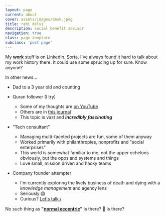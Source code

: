 ```yaml
---
layout: page
current: about
cover: assets/images/desk.jpeg
title: rahi delvi
description: social benefit advisor
navigation: true
class: page-template
subclass: 'post page'
---
```


My **[work][1]** stuff is on LinkedIn. Sorta. I've always found it hard to talk about my work history there. It could use some sprucing up for sure. Know anyone?

In other news...

- Dad to a 3 year old and counting

- Quran follower (I try)
    - Some of my thoughts are [on YouTube][2]
    - Others are in [this journal][3]
    - This topic is vast and _**incredibly fascinating**_

- "Tech consultant"
    - Managing multi-faceted projects are fun, some of them anyway
    - Worked primarily with philanthropies, nonprofits and "social enterprises"
    - This world is somewhat familiar to me, not the upper echelons obviously, but the opps and systems and things
    - Love small, mission driven and hacky teams

- Company founder attempter
    - I'm currently exploring the lively business of death and dying with a _knowledge management_ and agency lens
    - Seriously 😱
    - Curious? [Let's talk 📞][4]

No such thing as **"[normal eccentric][5]"** is there? 🤔 Is there?


[1]: https://linkedin.com/in/rahidelvi
[2]: https://www.youtube.com/c/rahidelvi
[3]: https://listed.to/@rahi
[4]: https://vyte.in/rahi
[5]: https://blog.rahidelvi.ca
